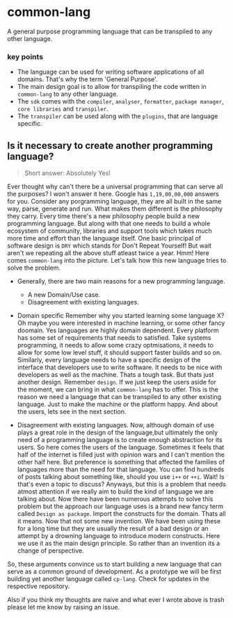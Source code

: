 # common-lang
A general purpose programming language that can be transpiled to any other language.

### key points 
* The language can be used for writing software applications of all domains. That's why the term 'General Purpose'.
* The main design goal is to allow for transpiling the code written in `common-lang` to any other language.
* The `sdk` comes with the `compiler`, `analyser`, `formatter`, `package manager`, `core libraries` and `transpiler`.
* The `transpiler` can be used along with the `plugins`, that are language specific. 

## Is it necessary to create another programming language?
> Short answer: Absolutely Yes!

Ever thought why can't there be a universal programming that can serve all the purposes? I won't answer it here. Google has `1,19,00,00,000` answers for you. Consider any porgramming language, they are all built in the same way, parse, generate and run. What makes them different is the philosophy they carry. Every time there's a new philosophy people build a new programming language. But along with that one needs to build a whole ecosystem of community, libraries and support tools which takes much more time and effort than the language itself. One basic principal of software design is `DRY` which stands for Don't Repeat Yourself! But wait aren't we repeating all the above stuff atleast twice a year. Hmm! Here comes `common-lang` into the picture. Let's talk how this new language tries to solve the problem. 
* Generally, there are two main reasons for a new programming language.
    - A new Domain/Use case.
    - Disagreement with existing languages.
    
* Domain specific
Remember why you started learning some language X? Oh maybe you were interested in machine learning, or some other fancy doomain. Yes languages are highly domain dependent. Every platform has some set of requirements that needs to satisfied. Take systems programming, it needs to allow some crazy optmisations, it needs to allow for some low level stuff, it should support faster builds and so on. Similarly, every language needs to have a specific design of the interface that developers use to write software. It needs to be nice with developers as well as the machine. Thats a tough task. But thats just another design. Remember `design`. If we just keep the users aside for the moment, we can bring in what `common-lang` has to offer. This is the reason we need a language that can be transpiled to any other existing language. Just to make the machine or the platform happy. And about the users, lets see in the next section.

* Disagreement with existing languages.
Now, although domain of use plays a great role in the design of the language,but ultimately the only need of a programming language is to create enough abstraction for its users. So here comes the users of the language. Sometimes it feels that half of the internet is filled just with opinion wars and I can't mention the other half here. But preference is something that affected the families of languages more than the need for that language. You can find hundreds of posts talking about something like, should you use `i++` or `++i`. Wait! Is that's even a topic to discuss? Anyways, but this is a problem that needs atmost attention if we really aim to build the kind of language we are talking about. Now there have been numerous attempts to solve this problem but the approach our language uses is a brand new fancy term called `Design as package`. Import the constructs for the domain. Thats all it means. Now that not some new invention. We have been using these for a long time but they are usually the result of a bad design or an attempt by a drowning language to introduce modern constructs. Here we use it as the main design principle. So rather than an invention its a change of perspective.

So, these arguments convince us to start building a new language that can serve as a common ground of development. As a prototype we will be first building yet another language called `cp-lang`. Check for updates in the respective repository.

Also if you think my thoughts are naive and what ever I wrote above is trash please let me know by raising an issue. 

